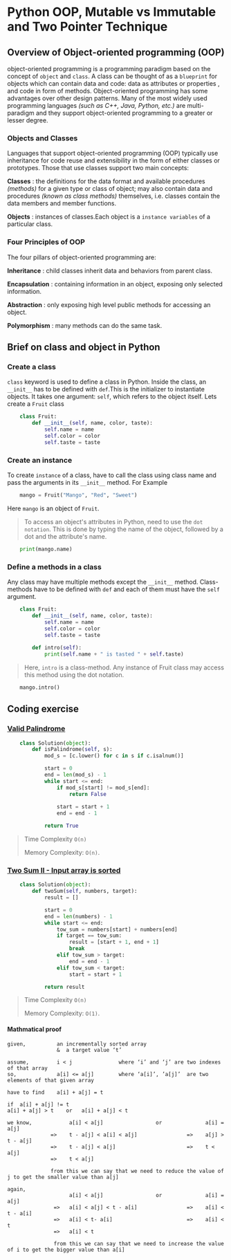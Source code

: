 # Python OOP, Mutable vs Immutable and Two Pointer Technique

## Overview of Object-oriented programming (OOP)

object-oriented programming is a programming paradigm based on the concept of `object`  and `class`. A class can be thought of as a `blueprint` for objects which can contain data and code: data as attributes or properties , and code in form of methods. Object-oriented programming has some advantages over other design patterns. Many of the most widely used programming languages _(such as C++, Java, Python, etc.)_ are multi-paradigm and they support object-oriented programming to a greater or lesser degree.

### Objects and Classes

Languages that support object-oriented programming (OOP) typically use inheritance for code reuse and extensibility in the form of either classes or prototypes. Those that use classes support two main concepts:

**Classes** : the definitions for the data format and available procedures _(methods)_ for a given type or class of object; may also contain data and procedures _(known as class methods)_ themselves, i.e. classes contain the data members and member functions.

**Objects** : instances of classes.Each object is a `instance variables` of a particular class.

### Four Principles of OOP

The four pillars of object-oriented programming are:

**Inheritance** : child classes inherit data and behaviors from parent class.

**Encapsulation** : containing information in an object, exposing only selected information.

**Abstraction** : only exposing high level public methods for accessing an object.

**Polymorphism** : many methods can do the same task.


## Brief on class and object in Python

### Create a class

`class` keyword is used to define a class in Python. Inside the class, an `__init__` has to be defined with `def`.This is the initializer to instantiate objects. It takes one argument: `self`, which refers to the object itself.
Lets create a `Fruit` class

```Python
    class Fruit:
        def __init__(self, name, color, taste):
            self.name = name
            self.color = color
            self.taste = taste
```

### Create an instance

To create `instance` of a class, have to call the class using class name and pass the arguments in its `__init__` method. For Example

```Python
    mango = Fruit("Mango", "Red", "Sweet")
```

Here `mango` is an object of `Fruit`.

> To access an object's attributes in Python, need to use the `dot notation`. This is done by typing the name of the object, followed by a dot and the attribute's name.

```Python
    print(mango.name)
```

### Define a methods in a class

Any class may have multiple methods except the `__init__` method. Class-methods have to be defined with `def` and each of them must have the `self` argument.

```Python
    class Fruit:
        def __init__(self, name, color, taste):
            self.name = name
            self.color = color
            self.taste = taste
        
        def intro(self):
            print(self.name + " is tasted " + self.taste)
```

> Here, `intro` is a class-method. Any instance of Fruit class may access this method using the dot notation.

```Python
    mango.intro()
```

## Coding exercise

### [Valid Palindrome](https://leetcode.com/problems/valid-palindrome/)

```Python
    class Solution(object):
        def isPalindrome(self, s):
            mod_s = [c.lower() for c in s if c.isalnum()]

            start = 0
            end = len(mod_s) - 1
            while start <= end:
                if mod_s[start] != mod_s[end]:
                    return False
                
                start = start + 1
                end = end - 1

            return True
```
> Time Complexity `O(n)`
>
> Memory Complexity: `O(n)`.

### [Two Sum II - Input array is sorted](https://leetcode.com/problems/two-sum-ii-input-array-is-sorted/)

```Python
    class Solution(object):
        def twoSum(self, numbers, target):
            result = []

            start = 0
            end = len(numbers) - 1
            while start <= end:
                tow_sum = numbers[start] + numbers[end]
                if target == tow_sum:
                    result = [start + 1, end + 1]
                    break
                elif tow_sum > target:
                    end = end - 1
                elif tow_sum < target:
                    start = start + 1

            return result
```
> Time Complexity `O(n)`
>
> Memory Complexity: `O(1)`.

#### Mathmatical proof

```
given,          an incrementally sorted array  
                &  a target value ‘t’
                
assume,         i < j    	        where ‘i’ and ‘j’ are two indexes of that array
so, 	        a[i] <= a[j]  	    where ‘a[i]’, ’a[j]’  are two elements of that given array 

have to find 	a[i] + a[j] = t

if 	a[i] + a[j] != t  
a[i] + a[j] > t    or   a[i] + a[j] < t

we know,            a[i] < a[j]                 or              a[i] = a[j]
              =>    t - a[j] < a[i] < a[j]                =>    a[j] > t - a[j]
              =>    t - a[j] < a[j]                       =>    t < a[j]
              =>    t < a[j]
              
              from this we can say that we need to reduce the value of j to get the smaller value than a[j]
              
again,
                    a[i] < a[j]                 or              a[i] = a[j]   
               =>   a[i] < a[j] < t - a[i]                =>    a[i] < t - a[i]        
               =>   a[i] < t- a[i]                        =>    a[i] < t
               =>   a[i] < t
               
               from this we can say that we need to increase the value of i to get the bigger value than a[i]
```

